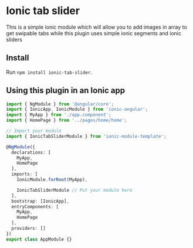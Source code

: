 # Ionic tab slider

This is a simple ionic module which will allow you to add images in array to get swipable tabs while this plugin uses simple ionic segments and ionic sliders

## Install

Run `npm install ionic-tab-slider`.

## Using this plugin in an Ionic  app

```typescript
import { NgModule } from '@angular/core';
import { IonicApp, IonicModule } from 'ionic-angular';
import { MyApp } from './app.component';
import { HomePage } from '../pages/home/home';

// Import your module
import { IonicTabSliderModule } from 'ionic-module-template';

@NgModule({
  declarations: [
    MyApp,
    HomePage
  ],
  imports: [
    IonicModule.forRoot(MyApp),

    IonicTabSliderModule // Put your module here
  ],
  bootstrap: [IonicApp],
  entryComponents: [
    MyApp,
    HomePage
  ],
  providers: []
})
export class AppModule {}
```
